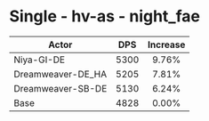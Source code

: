 # Single - hv-as - night_fae
| Actor | DPS | Increase |
|---|:---:|:---:|
|Niya-GI-DE|5300|9.76%|
|Dreamweaver-DE_HA|5205|7.81%|
|Dreamweaver-SB-DE|5130|6.24%|
|Base|4828|0.00%|
